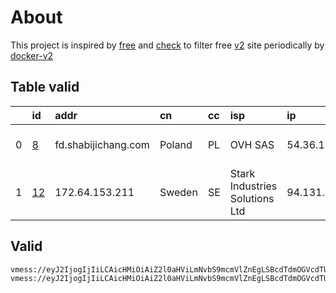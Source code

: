 
# About

This project is inspired by [free](https://github.com/freefq/free) and [check](https://github.com/yeahwu/check) to filter free [v2](https://github.com/v2fly/v2ray-core) site periodically by [docker-v2](https://hub.docker.com/r/v2ray/official)

    

## Table valid
|    | id                   | addr                | cn     | cc   | isp                            | ip            | chatgpt          |
|---:|:---------------------|:--------------------|:-------|:-----|:-------------------------------|:--------------|:-----------------|
|  0 | [8](config/8.json)   | fd.shabijichang.com | Poland | PL   | OVH SAS                        | 54.36.174.181 | Yes (Region: FR) |
|  1 | [12](config/12.json) | 172.64.153.211      | Sweden | SE   | Stark Industries Solutions Ltd | 94.131.115.68 | Yes (Region: SE) |

## Valid
```
vmess://eyJ2IjogIjIiLCAicHMiOiAiZ2l0aHViLmNvbS9mcmVlZnEgLSBcdTdmOGVcdTU2ZmRDbG91ZEZsYXJlXHU4MjgyXHU3MGI5IDgiLCAiYWRkIjogImZkLnNoYWJpamljaGFuZy5jb20iLCAicG9ydCI6ICI4MCIsICJpZCI6ICIzMThhNDE5Yy1mMDFiLTRhMmUtYmU5MS1kZDllNDExOTFlZjgiLCAiYWlkIjogIjAiLCAic2N5IjogImF1dG8iLCAibmV0IjogIndzIiwgInR5cGUiOiAibm9uZSIsICJob3N0IjogImpkZi5zaGFiaWppY2hhbmcuY29tIiwgInBhdGgiOiAiLyIsICJ0bHMiOiAiIiwgInNuaSI6ICIiLCAiYWxwbiI6ICIifQ==
vmess://eyJ2IjogIjIiLCAicHMiOiAiZ2l0aHViLmNvbS9mcmVlZnEgLSBcdTdmOGVcdTU2ZmRDbG91ZEZsYXJlXHU4MjgyXHU3MGI5IDEyIiwgImFkZCI6ICIxNzIuNjQuMTUzLjIxMSIsICJwb3J0IjogIjQ0MyIsICJpZCI6ICI2ZTc1MTcxMi05NTY5LTUxODctODZlYS04ZjU4NWFkOTkxMDUiLCAiYWlkIjogIjAiLCAic2N5IjogImF1dG8iLCAibmV0IjogIndzIiwgInR5cGUiOiAibm9uZSIsICJob3N0IjogInNjaGVyZXN3ZWQuc29mdHdhcmVuZXdzLnN0b3JlIiwgInBhdGgiOiAiL2FwaTAxIiwgInRscyI6ICJ0bHMiLCAic25pIjogIiIsICJhbHBuIjogIiJ9
```

